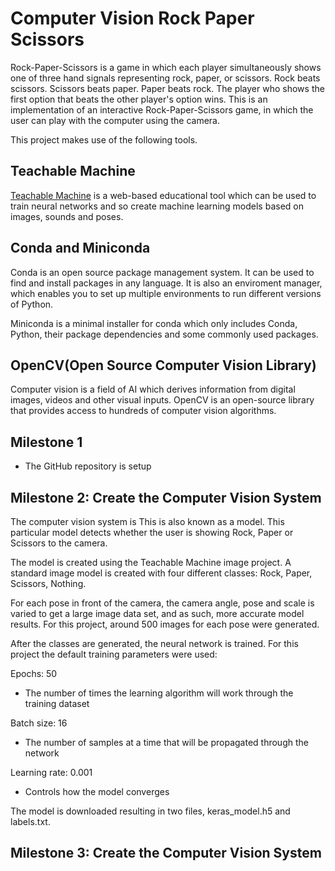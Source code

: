 # Computer Vision Rock Paper Scissors

Rock-Paper-Scissors is a game in which each player simultaneously shows one of three hand signals representing rock, paper, or scissors. Rock beats scissors. Scissors beats paper. Paper beats rock. The player who shows the first option that beats the other player's option wins. This is an implementation of an interactive Rock-Paper-Scissors game, in which the user can play with the computer using the camera.

This project makes use of the following tools.

## Teachable Machine


[Teachable Machine](https://teachablemachine.withgoogle.com/) is a web-based educational tool which can be used to train neural networks and so create machine learning models based on images, sounds and poses.

## Conda and Miniconda

Conda is an open source package management system. It can be used to find and install packages in any language. It is also an enviroment manager, which enables you to set up multiple environments to run different versions of Python.
  
Miniconda is a minimal installer for conda which only includes Conda, Python, their package dependencies and some commonly used packages.

## OpenCV(Open Source Computer Vision Library)
Computer vision is a field of AI which derives information from digital images, videos and other visual inputs. OpenCV is an open-source library that provides access to hundreds of computer vision algorithms.

## Milestone 1
- The GitHub repository is setup

## Milestone 2: Create the Computer Vision System
The computer vision system is This is also known as a model. This particular model detects whether the user is showing Rock, Paper or Scissors to the camera.

The model is created using the Teachable Machine image project. A standard image model is created with four different classes: Rock, Paper, Scissors, Nothing.

For each pose in front of the camera, the camera angle, pose and scale is varied to get a large image data set, and as such, more accurate model results. For this project, around 500 images for each pose were generated.

After the classes are generated, the neural network is trained. For this project the default training parameters were used:

Epochs: 50
- The number of times the learning algorithm will work through the training dataset

Batch size: 16
-  The number of samples at a time that will be propagated through the network 

Learning rate: 0.001
- Controls how the model converges

The model is downloaded resulting in two files, keras_model.h5 and labels.txt.

## Milestone 3: Create the Computer Vision System
